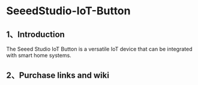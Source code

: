 # SeeedStudio-IoT-Button

## 1、Introduction

The Seeed Studio IoT Button is a versatile IoT device that can be integrated with smart home systems.

## 2、Purchase links and wiki
